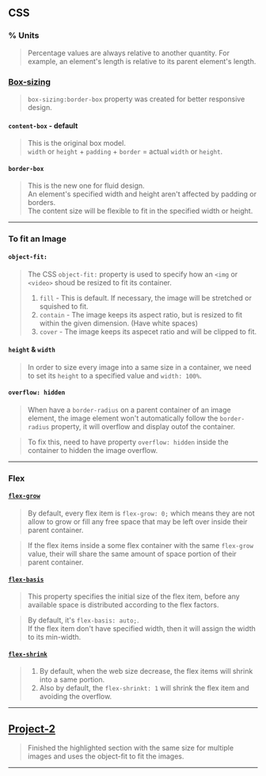 ## CSS
### % Units
> Percentage values are always relative to another quantity. For example, 
> an element's length is relative to its parent element's length.

### [Box-sizing](https://css-tricks.com/box-sizing/)
> `box-sizing:border-box` property was created for better responsive design.
#### `content-box` - default
> This is the original box model. <br/>
> `width` or `height` + `padding` + `border` = actual `width` or `height`.

#### `border-box`
> This is the new one for fluid design. <br/>
> An element's specified width and height aren't affected by padding or borders. <br/>
> The content size will be flexible to fit in the specified width or height.

---

### To fit an Image
#### `object-fit:`
> The CSS `object-fit:` property is used to specify how an `<img` or `<video>` shoud be resized to fit its container.
> 1. `fill` - This is default. If necessary, the image will be stretched or squished to fit.
> 2. `contain` - The image keeps its aspect ratio, but is resized to fit within the given dimension. (Have white spaces)
> 3. `cover` - The image keeps its aspecet ratio and will be clipped to fit.
#### `height` & `width`
> In order to size every image into a same size in a container, we need to set its `height` to a specified value
> and `width: 100%`.
#### `overflow: hidden`
> When have a `border-radius` on a parent container of an image element, the image element won't automatically follow the `border-radius` property, it will overflow and display outof the container.

> To fix this, need to have property `overflow: hidden` inside the container to hidden the image overflow.

---

### Flex
#### [`flex-grow`](https://www.youtube.com/watch?v=YozReABRmzo)
> By default, every flex item is `flex-grow: 0;` which means they are not allow to grow or fill any free space that may be left over inside their parent container.

> If the flex items inside a some flex container with the same `flex-grow` value, their will share the same amount of space portion of their parent container.

#### [`flex-basis`](https://www.youtube.com/watch?v=qdf9Qa0xJe4)
> This property specifies the initial size of the flex item, before any available space is distributed according to the flex factors.

> By default, it's `flex-basis: auto;`. <br/>
> If the flex item don't have specified width, then it will assign the width to its min-width. <br/>


#### [`flex-shrink`](https://www.youtube.com/watch?v=tSdq8amjMso)
> 1. By default, when the web size decrease, the flex items will shrink into a same portion.
> 2. Also by default, the `flex-shrinkt: 1` will shrink the flex item and avoiding the overflow.

---

## [Project-2](/Code_Snippets/Project-2)
> Finished the highlighted section with the same size for multiple images and uses the object-fit to fit the images.

---
